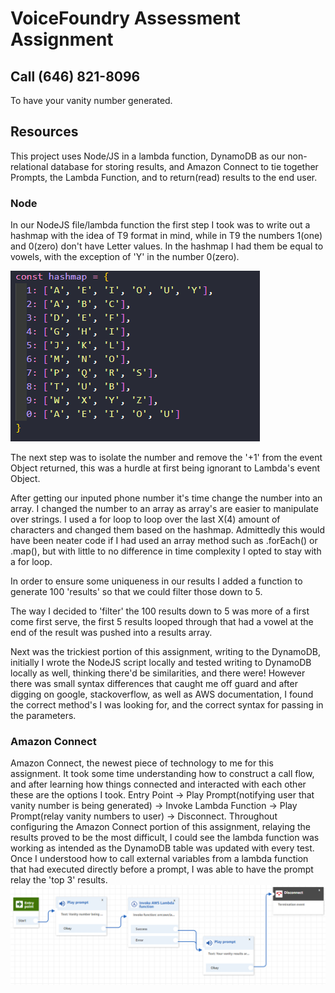 # VoiceFoundry Assessment Assignment

## Call (646) 821-8096
To have your vanity number generated.

## Resources
This project uses Node/JS in a lambda function, DynamoDB as our non-relational database for storing results, and Amazon Connect to tie together Prompts, the Lambda Function, and to return(read) results to the end user.

### Node
In our NodeJS file/lambda function the first step I took was to write out a hashmap with the idea of T9 format in mind, while in T9 the numbers 1(one) and 0(zero) don't have Letter values. In the hashmap I had them be equal to vowels, with the exception of 'Y' in the number 0(zero).


![](assets/hashmap.png)

The next step was to isolate the number and remove the '+1' from the event Object returned, this was a hurdle at first being ignorant to Lambda's event Object.

After getting our inputed phone number it's time change the number into an array. I changed the number to an array as array's are easier to manipulate over strings. I used a for loop to loop over the last X(4) amount of characters and changed them based on the hashmap. Admittedly this would have been neater code if I had used an array method such as .forEach() or .map(), but with little to no difference in time complexity I opted to stay with a for loop.

In order to ensure some uniqueness in our results I added a function to generate 100 'results' so that we could filter those down to 5.

The way I decided to 'filter' the 100 results down to 5 was more of a first come first serve, the first 5 results looped through that had a vowel at the end of the result was pushed into a results array.

Next was the trickiest portion of this assignment, writing to the DynamoDB, initially I wrote the NodeJS script locally and tested writing to DynamoDB locally as well, thinking there'd be similarities, and there were! However there was small syntax differences that caught me off guard and after digging on google, stackoverflow, as well as AWS documentation, I found the correct method's I was looking for, and the correct syntax for passing in the parameters.

### Amazon Connect
Amazon Connect, the newest piece of technology to me for this assignment. It took some time understanding how to construct a call flow, and after learning how things connected and interacted with each other these are the options I took. Entry Point -> Play Prompt(notifying user that vanity number is being generated) -> Invoke Lambda Function -> Play Prompt(relay vanity numbers to user) -> Disconnect. Throughout configuring the Amazon Connect portion of this assignment, relaying the results proved to be the most difficult, I could see the lambda function was working as intended as the DynamoDB table was updated with every test. Once I understood how to call external variables from a lambda function that had executed directly before a prompt, I was able to have the prompt relay the 'top 3' results.
![](assets/Connect-Flow.png)